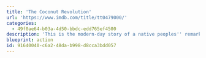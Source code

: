 ```yaml
---
title: 'The Coconut Revolution'
url: 'https://www.imdb.com/title/tt0479000/'
categories:
  - 49f0ae64-b03a-4d50-bbdc-edd765ef4500
description: 'This is the modern-day story of a native peoples'' remarkable victory over Western Colonial power. A Pacific island rose up in arms against giant mining corporation Rio Tinto Zinc (RTZ) - and won despite a military occupation and blockade.'
blueprint: action
id: 91640040-c6a2-48da-b998-d8cca3bdd057
---
```

